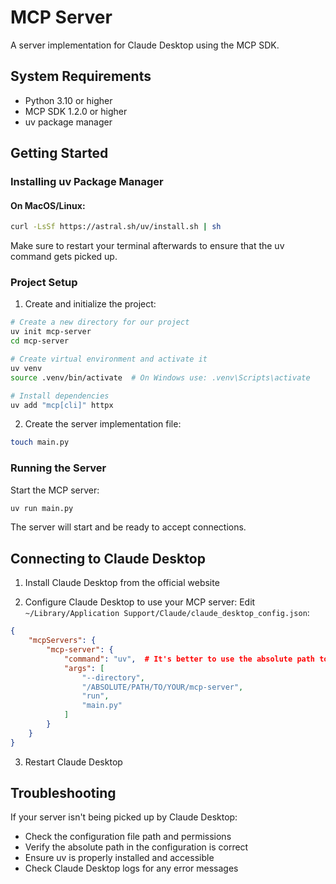# MCP Server

A server implementation for Claude Desktop using the MCP SDK.

## System Requirements

- Python 3.10 or higher
- MCP SDK 1.2.0 or higher
- uv package manager

## Getting Started

### Installing uv Package Manager

#### On MacOS/Linux:
```bash
curl -LsSf https://astral.sh/uv/install.sh | sh
```
Make sure to restart your terminal afterwards to ensure that the uv command gets picked up.

### Project Setup

1. Create and initialize the project:
```bash
# Create a new directory for our project
uv init mcp-server
cd mcp-server

# Create virtual environment and activate it
uv venv
source .venv/bin/activate  # On Windows use: .venv\Scripts\activate

# Install dependencies
uv add "mcp[cli]" httpx
```

2. Create the server implementation file:
```bash
touch main.py
```

### Running the Server

Start the MCP server:
```bash
uv run main.py
```
The server will start and be ready to accept connections.

## Connecting to Claude Desktop

1. Install Claude Desktop from the official website

2. Configure Claude Desktop to use your MCP server:
   Edit `~/Library/Application Support/Claude/claude_desktop_config.json`:

```json
{
    "mcpServers": {
        "mcp-server": {
            "command": "uv",  # It's better to use the absolute path to the uv command
            "args": [
                "--directory",
                "/ABSOLUTE/PATH/TO/YOUR/mcp-server",
                "run",
                "main.py"
            ]
        }
    }
}
```

3. Restart Claude Desktop

## Troubleshooting

If your server isn't being picked up by Claude Desktop:

- Check the configuration file path and permissions
- Verify the absolute path in the configuration is correct
- Ensure uv is properly installed and accessible
- Check Claude Desktop logs for any error messages

